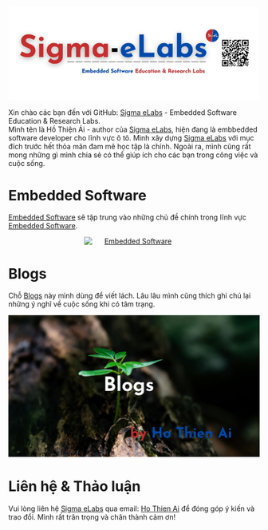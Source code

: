 <p align="center">
  <a href="." title="Sigma eLabs">
    <img src="/assests/SigmaeLabsBannerv2.png" title="Sigma eLabs" style="width: 100vw; min-width: 200px"/>
  </a>
</p>

Xin chào các bạn đến với GitHub: [Sigma eLabs](https://github.com/Sigma-eLabs) - Embedded Software Education & Research Labs.\
Mình tên là Hồ Thiện Ái - author của [Sigma eLabs](https://github.com/Sigma-eLabs), hiện đang là embbedded software developer cho lĩnh vực ô tô. Mình xây dựng [Sigma eLabs](https://github.com/Sigma-eLabs) với mục đích trước hết thỏa mãn đam mê học tập là chính. Ngoài ra, mình cũng rất mong những gì mình chia sẻ có thể giúp ích cho các bạn trong công việc và cuộc sống.

# Embedded Software
[Embedded Software](https://github.com/Sigma-eLabs/embedded-software) sẽ tập trung vào những chủ đề chính trong lĩnh vực [Embedded Software](https://github.com/Sigma-eLabs/embedded-software).
<p align="center">
  <a href="." title="Embedded Software">
    <img src="/assests/EmbeddedSoftware.png" title="Embedded Software" style="width: 100vw; min-width: 200px"/>
  </a>
</p>

# Blogs
Chỗ [Blogs](https://github.com/Sigma-eLabs/blogs) này mình dùng để viết lách. Lâu lâu mình cũng thích ghi chú lại những ý nghĩ về cuộc sống khi có tâm trạng.
<p align="center">
  <a href="." title="Blogs">
    <img src="/assests//Blogs.png" title="Blogs" style="width: 100vw; min-width: 200px"/>
  </a>
</p>

# Liên hệ & Thảo luận
Vui lòng liên hệ [Sigma eLabs](https://github.com/Sigma-eLabs) qua email: [Ho Thien Ai](mailto:thienaiho95@gmail.com) để đóng góp ý kiến và trao đổi. Mình rất trân trọng và chân thành cảm ơn!